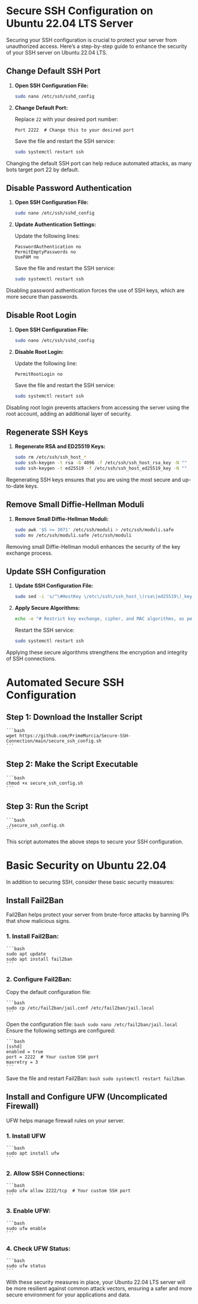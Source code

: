 # Secure SSH Configuration on Ubuntu 22.04 LTS Server

Securing your SSH configuration is crucial to protect your server from unauthorized access. Here’s a step-by-step guide to enhance the security of your SSH server on Ubuntu 22.04 LTS.

## Change Default SSH Port

1. **Open SSH Configuration File:**

    ```bash
    sudo nano /etc/ssh/sshd_config
    ```

2. **Change Default Port:**

    Replace `22` with your desired port number:

    ```plaintext
    Port 2222  # Change this to your desired port
    ```

    Save the file and restart the SSH service:

    ```bash
    sudo systemctl restart ssh
    ```

Changing the default SSH port can help reduce automated attacks, as many bots target port 22 by default.

## Disable Password Authentication

1. **Open SSH Configuration File:**

    ```bash
    sudo nano /etc/ssh/sshd_config
    ```

2. **Update Authentication Settings:**

    Update the following lines:

    ```plaintext
    PasswordAuthentication no
    PermitEmptyPasswords no
    UsePAM no
    ```

    Save the file and restart the SSH service:

    ```bash
    sudo systemctl restart ssh
    ```

Disabling password authentication forces the use of SSH keys, which are more secure than passwords.

## Disable Root Login

1. **Open SSH Configuration File:**

    ```bash
    sudo nano /etc/ssh/sshd_config
    ```

2. **Disable Root Login:**

    Update the following line:

    ```plaintext
    PermitRootLogin no
    ```

    Save the file and restart the SSH service:

    ```bash
    sudo systemctl restart ssh
    ```

Disabling root login prevents attackers from accessing the server using the root account, adding an additional layer of security.

## Regenerate SSH Keys

1. **Regenerate RSA and ED25519 Keys:**

    ```bash
    sudo rm /etc/ssh/ssh_host_*
    sudo ssh-keygen -t rsa -b 4096 -f /etc/ssh/ssh_host_rsa_key -N ""
    sudo ssh-keygen -t ed25519 -f /etc/ssh/ssh_host_ed25519_key -N ""
    ```

Regenerating SSH keys ensures that you are using the most secure and up-to-date keys.

## Remove Small Diffie-Hellman Moduli

1. **Remove Small Diffie-Hellman Moduli:**

    ```bash
    sudo awk '$5 >= 3071' /etc/ssh/moduli > /etc/ssh/moduli.safe
    sudo mv /etc/ssh/moduli.safe /etc/ssh/moduli
    ```

Removing small Diffie-Hellman moduli enhances the security of the key exchange process.

## Update SSH Configuration

1. **Update SSH Configuration File:**

    ```bash
    sudo sed -i 's/^\#HostKey \/etc\/ssh\/ssh_host_\(rsa\|ed25519\)_key$/HostKey \/etc\/ssh\/ssh_host_\1_key/g' /etc/ssh/sshd_config
    ```

2. **Apply Secure Algorithms:**

    ```bash
    echo -e "# Restrict key exchange, cipher, and MAC algorithms, as per sshaudit.com\n# hardening guide.\nKexAlgorithms sntrup761x25519-sha512@openssh.com,curve25519-sha256,curve25519-sha256@libssh.org,gss-curve25519-sha256-,diffie-hellman-group16-sha512,gss-group16-sha512-,diffie-hellman-group18-sha512,diffie-hellman-group-exchange-sha256\n\nCiphers chacha20-poly1305@openssh.com,aes256-gcm@openssh.com,aes128-gcm@openssh.com,aes256-ctr,aes192-ctr,aes128-ctr\n\nMACs hmac-sha2-256-etm@openssh.com,hmac-sha2-512-etm@openssh.com,umac-128-etm@openssh.com\n\nHostKeyAlgorithms sk-ssh-ed25519-cert-v01@openssh.com,ssh-ed25519-cert-v01@openssh.com,rsa-sha2-512-cert-v01@openssh.com,rsa-sha2-256-cert-v01@openssh.com,sk-ssh-ed25519@openssh.com,ssh-ed25519,rsa-sha2-512,rsa-sha2-256\n\nCASignatureAlgorithms sk-ssh-ed25519@openssh.com,ssh-ed25519,rsa-sha2-512,rsa-sha2-256\n\nGSSAPIKexAlgorithms gss-curve25519-sha256-,gss-group16-sha512-\n\nHostbasedAcceptedAlgorithms sk-ssh-ed25519-cert-v01@openssh.com,ssh-ed25519-cert-v01@openssh.com,sk-ssh-ed25519@openssh.com,ssh-ed25519,rsa-sha2-512-cert-v01@openssh.com,rsa-sha2-512,rsa-sha2-256-cert-v01@openssh.com,rsa-sha2-256\n\nPubkeyAcceptedAlgorithms sk-ssh-ed25519-cert-v01@openssh.com,ssh-ed25519-cert-v01@openssh.com,sk-ssh-ed25519@openssh.com,ssh-ed25519,rsa-sha2-512-cert-v01@openssh.com,rsa-sha2-512,rsa-sha2-256-cert-v01@openssh.com,rsa-sha2-256" > /etc/ssh/sshd_config.d/ssh-audit_hardening.conf
    ```

    Restart the SSH service:

    ```bash
    sudo systemctl restart ssh
    ```

Applying these secure algorithms strengthens the encryption and integrity of SSH connections.

# Automated Secure SSH Configuration

## Step 1: Download the Installer Script

    ```bash
    wget https://github.com/PrimeMurcia/Secure-SSH-Connection/main/secure_ssh_config.sh
    ```
## Step 2: Make the Script Executable

    ```bash
    chmod +x secure_ssh_config.sh
    ```
 ## Step 3: Run the Script

    ```bash
    ./secure_ssh_config.sh
    ```
This script automates the above steps to secure your SSH configuration.

# Basic Security on Ubuntu 22.04
In addition to securing SSH, consider these basic security measures:

## Install Fail2Ban
Fail2Ban helps protect your server from brute-force attacks by banning IPs that show malicious signs.

### 1. Install Fail2Ban:

    ```bash
    sudo apt update
    sudo apt install fail2ban
    ```
### 2. Configure Fail2Ban:
Copy the default configuration file:

    ```bash
    sudo cp /etc/fail2ban/jail.conf /etc/fail2ban/jail.local
    ```
Open the configuration file:
    ```bash
    sudo nano /etc/fail2ban/jail.local
    ```
Ensure the following settings are configured:

    ```bash
    [sshd]
    enabled = true
    port = 2222  # Your custom SSH port
    maxretry = 3
    ```   
Save the file and restart Fail2Ban:
    ```bash
    sudo systemctl restart fail2ban
    ```
## Install and Configure UFW (Uncomplicated Firewall)
UFW helps manage firewall rules on your server.

### 1. Install UFW
    ```bash
    sudo apt install ufw
    ```
### 2. Allow SSH Connections:
    ```bash
    sudo ufw allow 2222/tcp  # Your custom SSH port
    ```
### 3. Enable UFW:

    ```bash
    sudo ufw enable
    ```
### 4. Check UFW Status:

    ```bash
    sudo ufw status
    ```
With these security measures in place, your Ubuntu 22.04 LTS server will be more resilient against common attack vectors, ensuring a safer and more secure environment for your applications and data.
    


    

